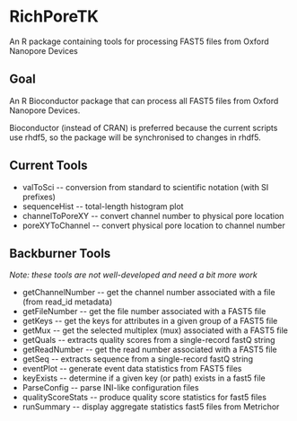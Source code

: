 RichPoreTK
==========

An R package containing tools for processing FAST5 files from Oxford Nanopore Devices

Goal
----

An R Bioconductor package that can process all FAST5 files from Oxford Nanopore Devices.

Bioconductor (instead of CRAN) is preferred because the current scripts use rhdf5, so the package will be synchronised to changes in rhdf5.

Current Tools
-------------

* valToSci -- conversion from standard to scientific notation (with SI prefixes)
* sequenceHist -- total-length histogram plot
* channelToPoreXY -- convert channel number to physical pore location
* poreXYToChannel -- convert physical pore location to channel number

Backburner Tools
----------------
_Note: these tools are not well-developed and need a bit more work_

* getChannelNumber -- get the channel number associated with a file (from read_id metadata)
* getFileNumber -- get the file number associated with a FAST5 file
* getKeys -- get the keys for attributes in a given group of a FAST5 file
* getMux -- get the selected multiplex (mux) associated with a FAST5 file
* getQuals -- extracts quality scores from a single-record fastQ string
* getReadNumber -- get the read number associated with a FAST5 file
* getSeq -- extracts sequence from a single-record fastQ string
* eventPlot -- generate event data statistics from FAST5 files
* keyExists -- determine if a given key (or path) exists in a fast5 file
* ParseConfig -- parse INI-like configuration files
* qualityScoreStats -- produce quality score statistics for fast5 files
* runSummary -- display aggregate statistics fast5 files from Metrichor
